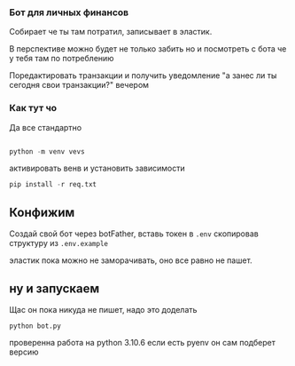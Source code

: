 ### Бот для личных финансов

Собирает че ты там потратил, записывает в эластик. 

В перспективе можно будет не только забить но и посмотреть с бота че у тебя там по потреблению

Поредактировать транзакции и получить уведомление "а занес ли ты сегодня свои транзакции?" вечером


### Как тут чо

Да все стандартно

```python

python -m venv vevs

```

активировать венв и установить зависимости

```python
pip install -r req.txt

```

## Конфижим

Создай свой бот через botFather, вставь токен в `.env` скопировав структуру из `.env.example`

эластик пока можно не заморачивать, оно все равно не пашет.


## ну и запускаем

Щас он пока никуда не пишет, надо это доделать

```
python bot.py
```

проверенна работа на python 3.10.6 если есть pyenv он сам подберет версию

